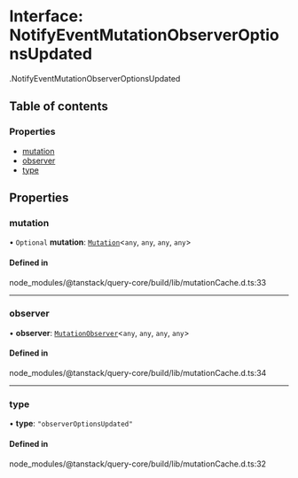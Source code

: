 # Interface: NotifyEventMutationObserverOptionsUpdated

[<internal>](../wiki/%3Cinternal%3E).NotifyEventMutationObserverOptionsUpdated

## Table of contents

### Properties

- [mutation](../wiki/%3Cinternal%3E.NotifyEventMutationObserverOptionsUpdated#mutation)
- [observer](../wiki/%3Cinternal%3E.NotifyEventMutationObserverOptionsUpdated#observer)
- [type](../wiki/%3Cinternal%3E.NotifyEventMutationObserverOptionsUpdated#type)

## Properties

### mutation

• `Optional` **mutation**: [`Mutation`](../wiki/%3Cinternal%3E.Mutation)<`any`, `any`, `any`, `any`\>

#### Defined in

node_modules/@tanstack/query-core/build/lib/mutationCache.d.ts:33

___

### observer

• **observer**: [`MutationObserver`](../wiki/%3Cinternal%3E.MutationObserver)<`any`, `any`, `any`, `any`\>

#### Defined in

node_modules/@tanstack/query-core/build/lib/mutationCache.d.ts:34

___

### type

• **type**: ``"observerOptionsUpdated"``

#### Defined in

node_modules/@tanstack/query-core/build/lib/mutationCache.d.ts:32
